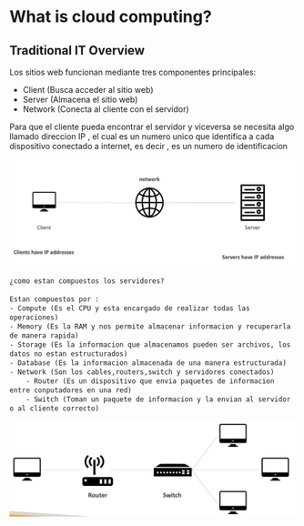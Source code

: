 # What is cloud computing?

## Traditional IT Overview

Los sitios web funcionan mediante tres componentes principales: 
- Client (Busca acceder al sitio web)
- Server (Almacena el sitio web)
- Network (Conecta al cliente con el servidor)

Para que el cliente pueda encontrar el servidor y viceversa se necesita algo llamado direccion IP , el cual es un numero unico que identifica a cada dispositivo conectado a internet, es decir , es un numero de identificacion

![alt text](image.png)


    ¿como estan compuestos los servidores?

    Estan compuestos por :
    - Compute (Es el CPU y esta encargado de realizar todas las operaciones)
    - Memory (Es la RAM y nos permite almacenar informacion y recuperarla de manera rapida)
    - Storage (Es la informacion que almacenamos pueden ser archivos, los datos no estan estructurados)
    - Database (Es la informacion almacenada de una manera estructurada)
    - Network (Son los cables,routers,switch y servidores conectados)
        - Router (Es un dispositivo que envia paquetes de informacion entre conputadores en una red)
        - Switch (Toman un paquete de informacion y la envian al servidor o al cliente correcto)
![alt text](image-1.png)

